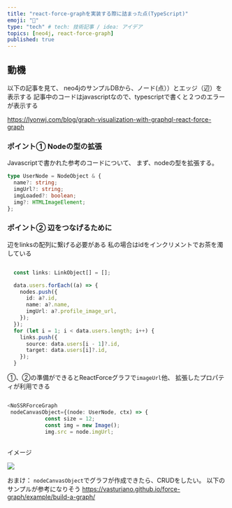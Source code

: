 ```yaml
---
title: "react-force-graphを実装する際に詰まった点(TypeScript)"
emoji: "🍣"
type: "tech" # tech: 技術記事 / idea: アイデア
topics: [neo4j, react-force-graph] 
published: true
---
```


## 動機

以下の記事を見て、
neo4jのサンプルDBから、ノード(点））とエッジ（辺）を表示する
記事中のコードはjavascriptなので、typescriptで書くと２つのエラーが表示する

https://lyonwj.com/blog/graph-visualization-with-graphql-react-force-graph


### ポイント① Nodeの型の拡張

Javascriptで書かれた参考のコードについて、
まず、nodeの型を拡張する。

```typescript
type UserNode = NodeObject & {
  name?: string;
  imgUrl?: string;
  imgLoaded?: boolean;
  img?: HTMLImageElement;
};

```


### ポイント② 辺をつなげるために

辺をlinksの配列に繋げる必要がある
私の場合はidをインクリメントでお茶を濁している

```typescript

  const links: LinkObject[] = [];

  data.users.forEach((a) => {
    nodes.push({
      id: a?.id,
      name: a?.name,
      imgUrl: a?.profile_image_url,
    });
  });
  for (let i = 1; i < data.users.length; i++) {
    links.push({
      source: data.users[i - 1]?.id,
      target: data.users[i]?.id,
    });
  }
```

①、②の準備ができるとReactForceグラフで`imageUrl`他、
拡張したプロパティが利用できる


```typescript

<NoSSRForceGraph
 nodeCanvasObject={(node: UserNode, ctx) => {
            const size = 12;
            const img = new Image();
            img.src = node.imgUrl;
 
```

イメージ

![](/images/neo4j-sample.png)


おまけ：
`nodeCanvasObject`でグラフが作成できたら、CRUDをしたい。
以下のサンプルが参考になりそう
https://vasturiano.github.io/force-graph/example/build-a-graph/

